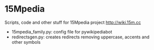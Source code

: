 15Mpedia
========

Scripts, code and other stuff for 15Mpedia project http://wiki.15m.cc

* 15mpedia_family.py: config file for pywikipediabot
* redirectsgen.py: creates redirects removing uppercase, accents and other symbols
